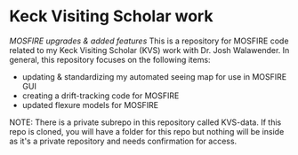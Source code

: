 # Keck Visiting Scholar work
_*MOSFIRE upgrades & added features*_
This is a repository for MOSFIRE code related to my Keck Visiting Scholar (KVS) work with Dr. Josh Walawender.  In general, this repository focuses on the following items:

- updating & standardizing my automated seeing map for use in MOSFIRE GUI
- creating a drift-tracking code for MOSFIRE
- updated flexure models for MOSFIRE

NOTE: There is a private subrepo in this repository called KVS-data. If this repo is cloned, you will have a folder for this repo but nothing will be inside as it's a private repository and needs confirmation for access.
